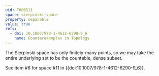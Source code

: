 ```yaml
---
uid: T000511
space: sierpinski-space
property: separable
value: true
refs:
  - doi: 10.1007/978-1-4612-6290-9_6
    name: Counterexamples in Topology
---
```

The Sierpinski space has only finitely-many points, so we may take the entire underlying set to be the countable, dense subset.

See item #6 for space #11 in {{doi:10.1007/978-1-4612-6290-9_6}}.
